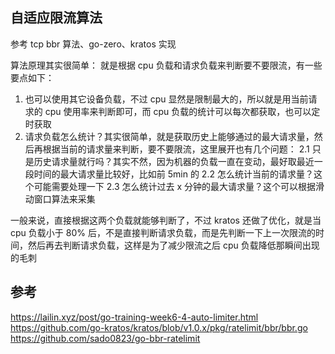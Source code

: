 ## 自适应限流算法

参考 tcp bbr 算法、go-zero、kratos 实现

算法原理其实很简单：
就是根据 cpu 负载和请求负载来判断要不要限流，有一些要点如下：
1. 也可以使用其它设备负载，不过 cpu 显然是限制最大的，所以就是用当前请求的 cpu 使用率来判断即可，而 cpu 负载的统计可以每次都获取，也可以定时获取
2. 请求负载怎么统计？其实很简单，就是获取历史上能够通过的最大请求量，然后再根据当前的请求量来判断，要不要限流，这里展开也有几个问题：
2.1 只是历史请求量就行吗？其实不然，因为机器的负载一直在变动，最好取最近一段时间的最大请求量比较好，比如前 5min 的
2.2 怎么统计当前的请求量？这个可能需要处理一下
2.3 怎么统计过去 x 分钟的最大请求量？这个可以根据滑动窗口算法来采集

一般来说，直接根据这两个负载就能够判断了，不过 kratos 还做了优化，就是当 cpu 负载小于 80% 后，不是直接判断请求负载，而是先判断一下上一次限流的时间，然后再去判断请求负载，这样是为了减少限流之后 cpu 负载降低那瞬间出现的毛刺


## 参考
https://lailin.xyz/post/go-training-week6-4-auto-limiter.html
https://github.com/go-kratos/kratos/blob/v1.0.x/pkg/ratelimit/bbr/bbr.go
https://github.com/sado0823/go-bbr-ratelimit
